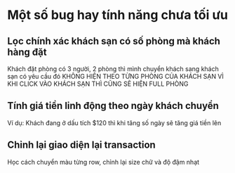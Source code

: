 # Một số bug hay tính năng chưa tối ưu

## Lọc chính xác khách sạn có số phòng mà khách hàng đặt

Khách đặt phòng có 3 người, 2 phòng thì mình chuyển khách sang khách sạn có yêu cầu đó
KHÔNG HIỆN THEO TỪNG PHÒNG CỦA KHÁCH SẠN VÌ KHI CLICK VÀO KHÁCH SẠN THÌ CŨNG SẼ HIỆN FULL PHÒNG

## Tính giá tiền linh động theo ngày khách chuyển

Ví dụ: Khách đang ở dấu tích $120 thì khi tăng số ngày sẽ tăng giá tiền lên

## Chỉnh lại giao diện lại transaction

Học cách chuyển màu từng row, chỉnh lại size chữ và độ đậm nhạt